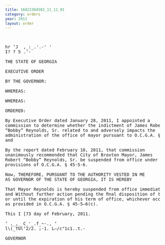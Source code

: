```yaml
---
title: 16822304502_11_11_01
category: orders
year: 2011
layout: order
---
```


<pre> 

hr ‘J  ,_:_.'.-' '
I? ? 5 .'-

THE STATE OF GEORGIA

EXECUTIVE ORDER

BY THE GOVERNOR:

WHEREAS:

WHEREAS:

ORDERED:

By Executive Order dated January 28, 2011, I appointed a
commission to determine whether the indictment of James Robert
“Bobby” Reynolds, Sr. related to and adversely impacts the
administration of the office of mayor pursuant to O.C.G.A. § 45-5-6 ;
and

By the report dated February 10, 2011, that commission
unanimously recommended that City of Broxton Mayor, James
Robert “Bobby” Reynolds, Sr. be suspended from office under the
provisions of O.C.G.A. § 45-5-6.

Now, THEREFORE, PURSUANT TO THE AUTHORITY VESTED IN ME
AS GOVERNOR OF THE STATE OF GEORGIA, IT IS HEREBY

That Mayor Reynolds is hereby suspended from office immediately
and Without further action pending the ﬁnal disposition of the case
or until the expiration of his term of office, whichever occurs ﬁrst,
as provided in O.C.G.A. § 45-5—6(c).

This I [73 day of February, 2011.

’ ,_,_ C_'_.f_~-., ‘
l\(_TUl‘2/2. ;-1. L—/c"1c1..t.-

GOVERNOR

</pre>
